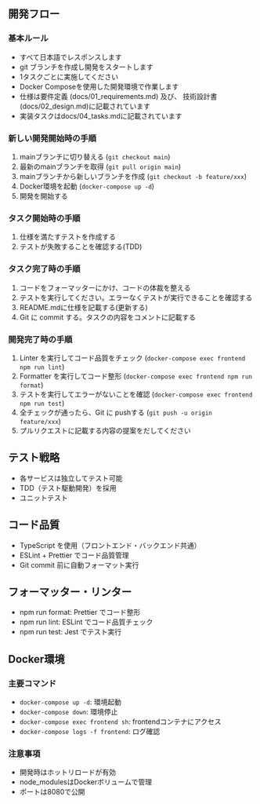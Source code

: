 ## 開発フロー

### 基本ルール

- すべて日本語でレスポンスします
- git ブランチを作成し開発をスタートします
- 1タスクごとに実施してください
- Docker Composeを使用した開発環境で作業します
- 仕様は要件定義 (docs/01_requirements.md) 及び、 技術設計書(docs/02_design.md)に記載されています
- 実装タスクはdocs/04_tasks.mdに記載されています

### 新しい開発開始時の手順

1. mainブランチに切り替える (`git checkout main`)
2. 最新のmainブランチを取得 (`git pull origin main`)
3. mainブランチから新しいブランチを作成 (`git checkout -b feature/xxx`)
4. Docker環境を起動 (`docker-compose up -d`)
5. 開発を開始する

### タスク開始時の手順

1. 仕様を満たすテストを作成する
2. テストが失敗することを確認する(TDD)

### タスク完了時の手順

1. コードをフォーマッターにかけ、コードの体裁を整える
2. テストを実行してください。エラーなくテストが実行できることを確認する
3. README.mdに仕様を記載する(更新する)
4. Git に commit する。タスクの内容をコメントに記載する

### 開発完了時の手順

1. Linter を実行してコード品質をチェック (`docker-compose exec frontend npm run lint`)
2. Formatter を実行してコード整形 (`docker-compose exec frontend npm run format`)
3. テストを実行してエラーがないことを確認 (`docker-compose exec frontend npm run test`)
4. 全チェックが通ったら、Git に pushする (`git push -u origin feature/xxx`)
5. プルリクエストに記載する内容の提案をだしてください

## テスト戦略

- 各サービスは独立してテスト可能
- TDD（テスト駆動開発）を採用
- ユニットテスト

## コード品質

- TypeScript を使用（フロントエンド・バックエンド共通）
- ESLint + Prettier でコード品質管理
- Git commit 前に自動フォーマット実行


## フォーマッター・リンター

- npm run format: Prettier でコード整形
- npm run lint: ESLint でコード品質チェック
- npm run test: Jest でテスト実行

## Docker環境

### 主要コマンド
- `docker-compose up -d`: 環境起動
- `docker-compose down`: 環境停止
- `docker-compose exec frontend sh`: frontendコンテナにアクセス
- `docker-compose logs -f frontend`: ログ確認

### 注意事項
- 開発時はホットリロードが有効
- node_modulesはDockerボリュームで管理
- ポートは8080で公開
